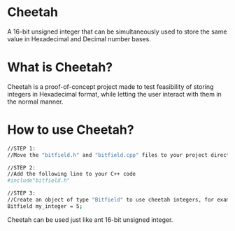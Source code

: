 # Cheetah
A 16-bit unsigned integer that can be simultaneously used to store the same value in Hexadecimal and Decimal number bases.

# What is Cheetah?

Cheetah is a proof-of-concept project made to test feasibility of storing integers in Hexadecimal format, while letting the user interact with them in the normal manner.

# How to use Cheetah?
```sh
//STEP 1:
//Move the "bitfield.h" and "bitfield.cpp" files to your project directory

//STEP 2:
//Add the following line to your C++ code
#include"bitfield.h"

//STEP 3:
//Create an object of type "Bitfield" to use cheetah integers, for example:
Bitfield my_integer = 5;
```
Cheetah can be used just like ant 16-bit unsigned integer.

